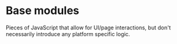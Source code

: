 # Base modules
Pieces of JavaScript that allow for UI/page interactions, but don't necessarily introduce any platform specific logic.
